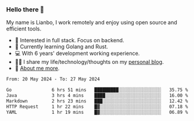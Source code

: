 ### Hello there 👋

My name is Lianbo, I work remotely and enjoy using open source and efficient tools.

- 🔭 Interested in full stack. Focus on backend.
- 🌱 Currently learning Golang and Rust.
- 💻 With 6 years' development working experience.
- ✍🏻 I share my life/technology/thoughts on my [personal blog](https://godruoyi.com).
- 👒 [About me more](https://godruoyi.com/posts/About-godruoyi).

<!--START_SECTION:waka-->

```txt
From: 20 May 2024 - To: 27 May 2024

Go               6 hrs 51 mins   █████████░░░░░░░░░░░░░░░░   35.75 %
Java             3 hrs 4 mins    ████░░░░░░░░░░░░░░░░░░░░░   16.00 %
Markdown         2 hrs 23 mins   ███░░░░░░░░░░░░░░░░░░░░░░   12.42 %
HTTP Request     1 hr 22 mins    █▓░░░░░░░░░░░░░░░░░░░░░░░   07.18 %
YAML             1 hr 19 mins    █▓░░░░░░░░░░░░░░░░░░░░░░░   06.89 %
```

<!--END_SECTION:waka-->
